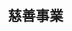 ---
title: "慈善事業"
description: "音樂教育和人道主義倡議"
type: "philanthropy"
layout: "single"
donation_enabled: true
--- 